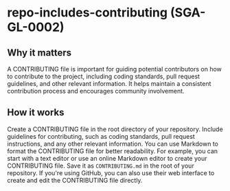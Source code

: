 
# repo-includes-contributing (SGA-GL-0002)

## Why it matters

A CONTRIBUTING file is important for guiding potential contributors on how to contribute to the project, including coding standards, pull request guidelines, and other relevant information. It helps maintain a consistent contribution process and encourages community involvement.

## How it works

Create a CONTRIBUTING file in the root directory of your repository. Include guidelines for contributing, such as coding standards, pull request instructions, and any other relevant information. You can use Markdown to format the CONTRIBUTING file for better readability. For example, you can start with a text editor or use an online Markdown editor to create your CONTRIBUTING file. Save it as `CONTRIBUTING.md` in the root of your repository. If you&#39;re using GitHub, you can also use their web interface to create and edit the CONTRIBUTING file directly.
